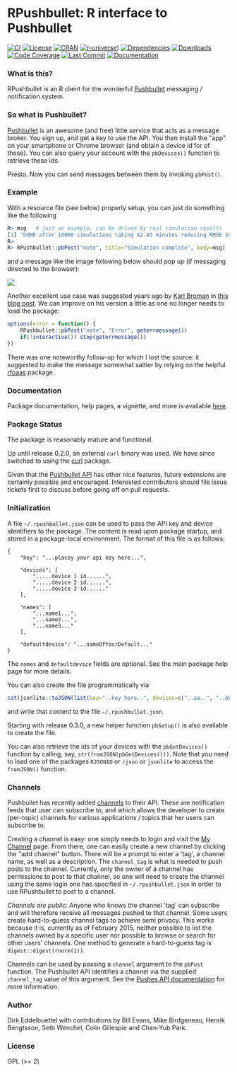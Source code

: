 # RPushbullet: R interface to Pushbullet

[![CI](https://github.com/eddelbuettel/rpushbullet/workflows/ci/badge.svg)](https://github.com/eddelbuettel/rpushbullet/actions?query=workflow%3Aci)
[![License](https://img.shields.io/badge/license-GPL%20%28%3E=%202%29-brightgreen.svg?style=flat)](https://www.gnu.org/licenses/gpl-2.0.html)
[![CRAN](https://www.r-pkg.org/badges/version/RPushbullet)](https://cran.r-project.org/package=RPushbullet)
[![r-universe](https://eddelbuettel.r-universe.dev/badges/RPushbullet)](https://eddelbuettel.r-universe.dev/RPushbullet))
[![Dependencies](https://tinyverse.netlify.app/badge/RPushbullet)](https://cran.r-project.org/package=RPushbullet)
[![Downloads](https://cranlogs.r-pkg.org/badges/RPushbullet?color=brightgreen)](https://www.r-pkg.org/pkg/RPushbullet)
[![Code Coverage](https://app.codecov.io/gh/eddelbuettel/rpushbullet/graph/badge.svg)](https://app.codecov.io/gh/eddelbuettel/rpushbullet)
[![Last Commit](https://img.shields.io/github/last-commit/eddelbuettel/rpushbullet)](https://github.com/eddelbuettel/rpushbullet)
[![Documentation](https://img.shields.io/badge/documentation-is_here-blue)](https://eddelbuettel.github.io/rpushbullet/)

### What is this?

RPushbullet is an R client for the wonderful
[Pushbullet](https://www.pushbullet.com) messaging / notification system.

### So what is Pushbullet?

[Pushbullet](https://www.pushbullet.com) is an awesome (and free) little
service that acts as a message broker. You sign up, and get a key to use the
API.  You then install the "app" on your smartphone or Chrome browser (and
obtain a device id for of these). You can also query your account with the
`pbDevices()` function to retrieve these ids.

Presto. Now you can send messages between them by invoking `pbPost()`.

### Example 

With a resource file (see below) properly setup, you can just do something like the following

```r
R> msg   # just an example, can be driven by real simulation results  
[1] "DONE after 10000 simulations taking 42.43 minutes reducing RMSE by  7.89 percent"  
R>  
R> RPushbullet::pbPost("note", title="Simulation complete", body=msg)  
```

and a message like the image following below should pop up (if messaging directed to the browser):

![](https://github.com/eddelbuettel/rpushbullet/raw/master/attic/rpushbullet_message.png)  

Another excellent use case was suggested years ago by [Karl Broman](https://kbroman.org/) in 
[this blog post](https://kbroman.wordpress.com/2014/09/04/error-notifications-from-r/). We can 
improve on his version a little as one no longer needs to load the package:

```r
options(error = function() { 
    RPushbullet::pbPost("note", "Error", geterrmessage())
    if(!interactive()) stop(geterrmessage())
})
```

There was one noteworthy follow-up for which I lost the source: it suggested to make the message 
somewhat saltier by relying on the helpful [rfoaas](https://dirk.eddelbuettel.com/code/rfoaas.html) package.

### Documentation

Package documentation, help pages, a vignette, and more is available
[here](https://eddelbuettel.github.io/rpushbullet/).


### Package Status

The package is reasonably mature and functional. 

Up until release 0.2.0, an external `curl` binary was used. We have since switched to using
the [curl](https://cran.r-project.org/package=curl) package.

Given that the [Pushbullet API](https://docs.pushbullet.com/) has other nice features, future 
extensions are certainly possible and encouraged.  Interested contributors should file issue 
tickets first to discuss before going off on pull requests.

### Initialization

A file `~/.rpushbullet.json` can be used to pass the API key and device
identifiers to the package.  The content is read upon package startup, and
stored in a package-local environment. The format of this file is as follows:
```
{ 
    "key": "...placey your api key here...",

    "devices": [ 
        ".....device 1 id......",
        ".....device 2 id......",
        ".....device 3 id......"
    ],

    "names": [
        "...name1...",
        "...name2...",
        "...name3..."
    ],

    "defaultdevice": "...nameOfYourDefault..."
}
```

The `names` and `defaultdevice` fields are optional. See the main package
help page for more details.

You can also create the file programmatically via

```r
cat(jsonlite::toJSON(list(key="..key here..", devices=c("..aa..", "..bb.."))))
```

and write that content to the file `~/.rpushbullet.json`.

Starting with release 0.3.0, a new helper function `pbSetup()` is also
available to create the file.

You can also retrieve the ids of your devices with the `pbGetDevices()`
function by calling, say, `str(fromJSON(pbGetDevices()))`.  Note that you
need to load one of the packages `RJSONIO` or `rjson` or `jsonlite` to access
the `fromJSON()` function.

### Channels

Pushbullet has recently added [channels](https://www.pushbullet.com/channels)
to their API. These are notification feeds that user can subscribe to, and
which allows the developer to create (per-topic) channels for various
applications / topics that her users can subscribe to.

Creating a channel is easy: one simply needs to login and visit the
[My Channel](https://www.pushbullet.com/my-channel) page. From there, one
can easily create a new channel by clicking the "add channel" button. There
will be a prompt to enter a 'tag', a channel name, as well as a
description. The `channel_tag` is what is needed to push posts to the
channel. Currently, only the owner of a channel has permissions to post to
that channel, so one will need to create the channel using the same login one
has specified in `~/.rpushbullet.json` in order to use RPushbullet to post to
a channel.

_Channels are public_: Anyone who knows the channel 'tag' can subscribe and
will therefore receive all messages pushed to that channel. Some users create
hard-to-guess channel tags to achieve semi privacy. This works because it is,
currently as of February 2015, neither possible to list the channels owned by
a specific user nor possible to browse or search for other users' channels.
One method to generate a hard-to-guess tag is `digest::digest(rnorm(1))`.

Channels can be used by passing a `channel` argument to the `pbPost`
function. The Pushbullet API identifies a channel via the
supplied `channel_tag` value of this argument. See the
[Pushes API documentation](https://docs.pushbullet.com/) for more
information.

### Author

Dirk Eddelbuettel with contributions by Bill Evans, Mike Birdgeneau, Henrik
Bengtsson, Seth Wenchel, Colin Gillespie and Chan-Yub Park.

### License

GPL (>= 2)

